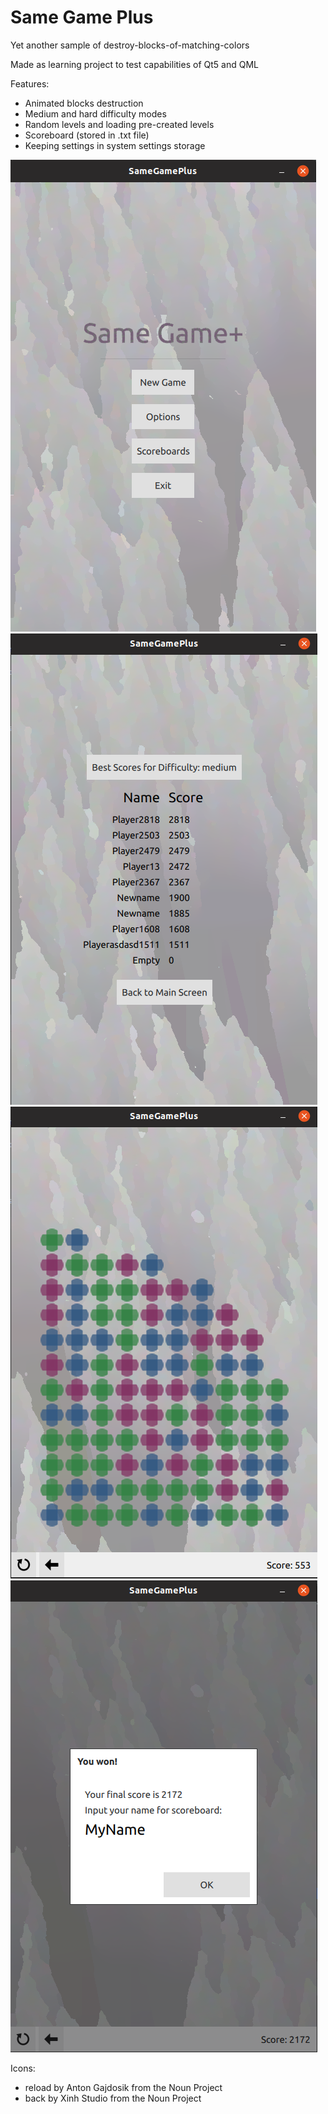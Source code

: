 # Same Game Plus

Yet another sample of destroy-blocks-of-matching-colors

Made as learning project to test capabilities of Qt5 and QML

Features:
 - Animated blocks destruction
 - Medium and hard difficulty modes
 - Random levels and loading pre-created levels
 - Scoreboard (stored in .txt file)
 - Keeping settings in system settings storage

 ![pic1](pictures_for_readme/pic1.png)
 ![pic2](pictures_for_readme/pic2.png)
 ![pic3](pictures_for_readme/pic3.png)
 ![pic4](pictures_for_readme/pic4.png)

Icons:
 - reload by Anton Gajdosik from the Noun Project
 - back by Xinh Studio from the Noun Project
